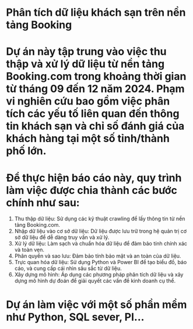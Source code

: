# Phân tích dữ liệu khách sạn trên nền tảng Booking
# Dự án này tập trung vào việc thu thập và xử lý dữ liệu từ nền tảng Booking.com trong khoảng thời gian từ tháng 09 đến 12 năm 2024. Phạm vi nghiên cứu bao gồm việc phân tích các yếu tố liên quan đến thông tin khách sạn và chỉ số đánh giá của khách hàng tại một số tỉnh/thành phố lớn.
# Để thực hiện báo cáo này, quy trình làm việc được chia thành các bước chính như sau:
1.	Thu thập dữ liệu: Sử dụng các kỹ thuật crawling để lấy thông tin từ nền tảng Booking.com.
2.	Nhập dữ liệu vào cơ sở dữ liệu: Dữ liệu được lưu trữ trong hệ quản trị cơ sở dữ liệu để dễ dàng truy vấn và xử lý.
3.	Xử lý dữ liệu: Làm sạch và chuẩn hóa dữ liệu để đảm bảo tính chính xác và toàn vẹn.
4.	Phân quyền và sao lưu: Đảm bảo tính bảo mật và an toàn của dữ liệu.
5.	Trực quan hóa dữ liệu: Sử dụng Python và Power BI để tạo biểu đồ, báo cáo, và cung cấp cái nhìn sâu sắc từ dữ liệu.
6.	Xây dựng mô hình: Áp dụng các phương pháp phân tích dữ liệu và xây dựng mô hình dự đoán để giải quyết các vấn đề kinh doanh cụ thể.
# Dự án làm việc với một số phần mềm như Python, SQL sever, PI...   
